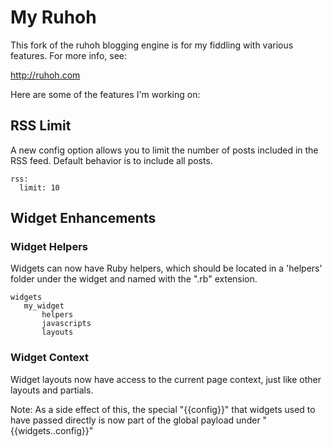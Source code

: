# My Ruhoh

This fork of the ruhoh blogging engine is for my fiddling with various 
features.  For more info, see:

<http://ruhoh.com>

Here are some of the features I'm working on:

## RSS Limit

A new config option allows you to limit the number of posts included in 
the RSS feed.  Default behavior is to include all posts.

    rss:
      limit: 10

## Widget Enhancements

### Widget Helpers

Widgets can now have Ruby helpers, which should be located in a 'helpers'
folder under the widget and named with the ".rb" extension.

    widgets
       my_widget
           helpers
           javascripts
           layouts

### Widget Context

Widget layouts now have access to the current page context, just like other 
layouts and partials.

Note: As a side effect of this, the special "{{config}}" that widgets
used to have passed directly is now part of the global payload under
"{{widgets.<widgetname>.config}}"
